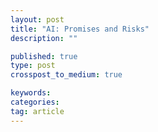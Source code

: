 ```yaml
---
layout: post
title: "AI: Promises and Risks"
description: ""

published: true
type: post
crosspost_to_medium: true

keywords:
categories:
tag: article
---
```



